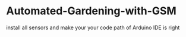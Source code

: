 # Automated-Gardening-with-GSM



install all sensors and make your your code path of Arduino IDE is right
